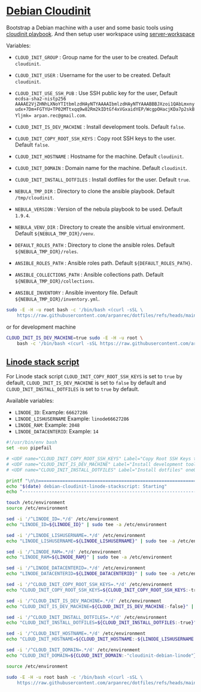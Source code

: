 # [Debian Cloudinit](/.script.d/debian-cloudinit.sh)

Bootstrap a Debian machine with a user and some basic tools using [cloudinit playbook](https://github.com/arpanrec/arpanrec.nebula/blob/main/playbooks/cloudinit.md).
And then setup user workspace using [server-workspace](/docs/.script.d/server-workspace.md)

Variables:

* `CLOUD_INIT_GROUP` : Group name for the user to be created. Default `cloudinit`.
* `CLOUD_INIT_USER` : Username for the user to be created. Default `cloudinit`.
* `CLOUD_INIT_USE_SSH_PUB` : Use SSH public key for the user, Default `ecdsa-sha2-nistp256 AAAAE2VjZHNhLXNoYTItbmlzdHAyNTYAAAAIbmlzdHAyNTYAAABBBJXzoi1QAbLmxnyudx+7Dm+FGTYU+TP02MTtxqq9w82Rm2kIDtGf4xVGxaidYEP/WcgpOHacjKDa7p2skBYljmk= arpan.rec@gmail.com`.
* `CLOUD_INIT_IS_DEV_MACHINE` : Install development tools. Default `false`.
* `CLOUD_INIT_COPY_ROOT_SSH_KEYS` : Copy root SSH keys to the user. Default `false`.
* `CLOUD_INIT_HOSTNAME` : Hostname for the machine. Default `cloudinit`.
* `CLOUD_INIT_DOMAIN` : Domain name for the machine. Default `cloudinit`.
* `CLOUD_INIT_INSTALL_DOTFILES` : Install dotfiles for the user. Default `true`.

* `NEBULA_TMP_DIR` : Directory to clone the ansible playbook. Default `/tmp/cloudinit`.
* `NEBULA_VERSION` : Version of the nebula playbook to be used. Default `1.9.4`.
* `NEBULA_VENV_DIR` : Directory to create the ansible virtual environment. Default `${NEBULA_TMP_DIR}/venv`.
  
* `DEFAULT_ROLES_PATH` : Directory to clone the ansible roles. Default `${NEBULA_TMP_DIR}/roles`.
* `ANSIBLE_ROLES_PATH` : Ansible roles path. Default `${DEFAULT_ROLES_PATH}`.
* `ANSIBLE_COLLECTIONS_PATH` : Ansible collections path. Default `${NEBULA_TMP_DIR}/collections`.
* `ANSIBLE_INVENTORY` : Ansible inventory file. Default `${NEBULA_TMP_DIR}/inventory.yml`.

```bash
sudo -E -H -u root bash -c '/bin/bash <(curl -sSL \
    https://raw.githubusercontent.com/arpanrec/dotfiles/refs/heads/main/.script.d/debian-cloudinit.sh)'
```

or for development machine

```bash
CLOUD_INIT_IS_DEV_MACHINE=true sudo -E -H -u root \
    bash -c '/bin/bash <(curl -sSL https://raw.githubusercontent.com/arpanrec/dotfiles/refs/heads/main/.script.d/debian-cloudinit.sh)'
```

## [Linode stack script](https://cloud.linode.com/stackscripts/1164660)

For Linode stack script `CLOUD_INIT_COPY_ROOT_SSH_KEYS` is set to `true` by default, `CLOUD_INIT_IS_DEV_MACHINE` is set to `false` by default and `CLOUD_INIT_INSTALL_DOTFILES` is set to `true` by default.

Available variables:

* `LINODE_ID`: Example: `66627286`
* `LINODE_LISHUSERNAME` Example: `linode66627286`
* `LINODE_RAM`: Example: `2048`
* `LINODE_DATACENTERID`: Example: `14`

```bash
#!/usr/bin/env bash
set -euo pipefail

# <UDF name="CLOUD_INIT_COPY_ROOT_SSH_KEYS" Label="Copy Root SSH Keys to current user" oneOf="true,false" default="true"/>
# <UDF name="CLOUD_INIT_IS_DEV_MACHINE" Label="Install development tool chain" oneOf="true,false" default="false"/>
# <UDF name="CLOUD_INIT_INSTALL_DOTFILES" Label="Install dotfiles" oneOf="true,false" default="true"/>

printf "\n\n================================================================================\n"
echo "$(date) debian-cloudinit-linode-stackscript: Starting"
echo "--------------------------------------------------------------------------------"

touch /etc/environment
source /etc/environment

sed -i '/^LINODE_ID=.*/d' /etc/environment
echo "LINODE_ID=${LINODE_ID}" | sudo tee -a /etc/environment

sed -i '/^LINODE_LISHUSERNAME=.*/d' /etc/environment
echo "LINODE_LISHUSERNAME=${LINODE_LISHUSERNAME}" | sudo tee -a /etc/environment

sed -i '/^LINODE_RAM=.*/d' /etc/environment
echo "LINODE_RAM=${LINODE_RAM}" | sudo tee -a /etc/environment

sed -i '/^LINODE_DATACENTERID=.*/d' /etc/environment
echo "LINODE_DATACENTERID=${LINODE_DATACENTERID}" | sudo tee -a /etc/environment

sed -i '/^CLOUD_INIT_COPY_ROOT_SSH_KEYS=.*/d' /etc/environment
echo "CLOUD_INIT_COPY_ROOT_SSH_KEYS=${CLOUD_INIT_COPY_ROOT_SSH_KEYS:-true}" | sudo tee -a /etc/environment

sed -i '/^CLOUD_INIT_IS_DEV_MACHINE=.*/d' /etc/environment
echo "CLOUD_INIT_IS_DEV_MACHINE=${CLOUD_INIT_IS_DEV_MACHINE:-false}" | sudo tee -a /etc/environment

sed -i '/^CLOUD_INIT_INSTALL_DOTFILES=.*/d' /etc/environment
echo "CLOUD_INIT_INSTALL_DOTFILES=${CLOUD_INIT_INSTALL_DOTFILES:-true}" | sudo tee -a /etc/environment

sed -i '/^CLOUD_INIT_HOSTNAME=.*/d' /etc/environment
echo "CLOUD_INIT_HOSTNAME=${CLOUD_INIT_HOSTNAME:-${LINODE_LISHUSERNAME:-"cloudinit-debian-linode"}}" | sudo tee -a /etc/environment

sed -i '/^CLOUD_INIT_DOMAIN=.*/d' /etc/environment
echo "CLOUD_INIT_DOMAIN=${CLOUD_INIT_DOMAIN:-"cloudinit-debian-linode"}" | sudo tee -a /etc/environment

source /etc/environment

sudo -E -H -u root bash -c '/bin/bash <(curl -sSL \
    https://raw.githubusercontent.com/arpanrec/dotfiles/refs/heads/main/.script.d/debian-cloudinit.sh)' | tee -a /root/debian-cloudinit.log

```
